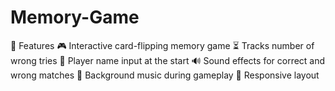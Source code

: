 # Memory-Game
🚀 Features  🎮 Interactive card-flipping memory game  ⏳ Tracks number of wrong tries  👤 Player name input at the start  🔊 Sound effects for correct and wrong matches  🎵 Background music during gameplay  📱 Responsive layout
